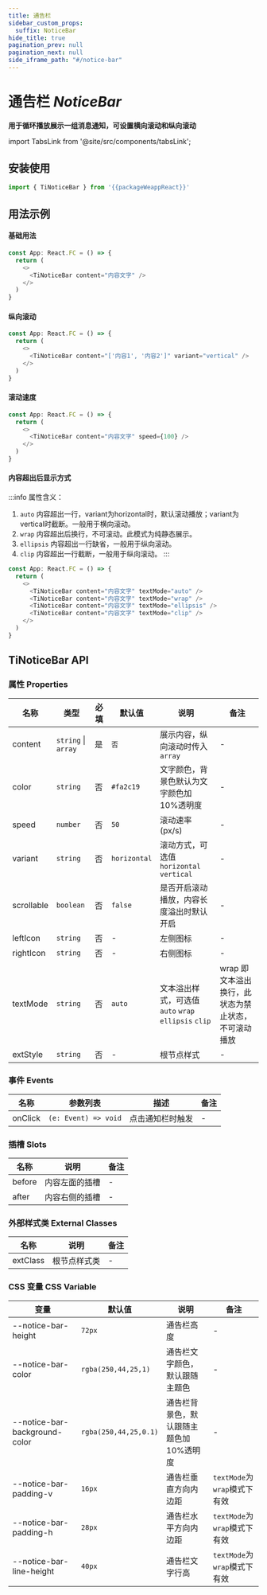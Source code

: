 ```yaml
---
title: 通告栏
sidebar_custom_props:
  suffix: NoticeBar
hide_title: true
pagination_prev: null
pagination_next: null
side_iframe_path: "#/notice-bar"
---
```


# 通告栏 _NoticeBar_
**用于循环播放展示一组消息通知，可设置横向滚动和纵向滚动**

import TabsLink from '@site/src/components/tabsLink';

<TabsLink id="tinoticebar-api" />

## 安装使用
```typescript showLineNumbers
import { TiNoticeBar } from '{{packageWeappReact}}'
```

## 用法示例

#### 基础用法
```typescript tsx showLineNumbers
const App: React.FC = () => {
  return (
    <>
      <TiNoticeBar content="内容文字" />
    </>
  )
}
```
#### 纵向滚动
```typescript tsx showLineNumbers
const App: React.FC = () => {
  return (
    <>
      <TiNoticeBar content="['内容1', '内容2']" variant="vertical" />
    </>
  )
}
```
#### 滚动速度
```typescript tsx showLineNumbers
const App: React.FC = () => {
  return (
    <>
      <TiNoticeBar content="内容文字" speed={100} />
    </>
  )
}
```
#### 内容超出后显示方式
:::info 属性含义：
1. `auto` 内容超出一行，variant为horizontal时，默认滚动播放；variant为vertical时截断。一般用于横向滚动。
2. `wrap` 内容超出后换行，不可滚动。此模式为纯静态展示。
3. `ellipsis` 内容超出一行缺省，一般用于纵向滚动。
4. `clip` 内容超出一行截断，一般用于纵向滚动。
:::

```typescript tsx showLineNumbers
const App: React.FC = () => {
  return (
    <>
      <TiNoticeBar content="内容文字" textMode="auto" />
      <TiNoticeBar content="内容文字" textMode="wrap" />
      <TiNoticeBar content="内容文字" textMode="ellipsis" />
      <TiNoticeBar content="内容文字" textMode="clip" />
    </>
  )
}
```
## TiNoticeBar API
### 属性 **Properties**

| 名称       | 类型                         | 必填 | 默认值       | 说明                                                | 备注                          |
| ---------- | ---------------------------- | ---- | ------------ | --------------------------------------------------- | ----------------------------- |
| content    | `string` \| `array` | 是   | `否`         | 展示内容，纵向滚动时传入`array`                       | -                  |
| color      | `string`                     | 否   | `#fa2c19`    | 文字颜色，背景色默认为文字颜色加 10%透明度          | -                             |
| speed      | `number`                     | 否   | `50`         | 滚动速率 (px/s)                                     | -                             |
| variant    | `string`                     | 否   | `horizontal` | 滚动方式，可选值`horizontal` `vertical`             | -                             |
| scrollable | `boolean`                    | 否   | `false`      | 是否开启滚动播放，内容长度溢出时默认开启            | -                             |
| leftIcon   | `string`                     | 否   | -            | 左侧图标                                            | -                             |
| rightIcon  | `string`                     | 否   | -            | 右侧图标                                            | -                             |
| textMode   | `string`                     | 否   | `auto`       | 文本溢出样式，可选值`auto` `wrap` `ellipsis` `clip` | wrap 即文本溢出换行，此状态为禁止状态，不可滚动播放 |
| extStyle   | `string`                     | 否   | -            | 根节点样式                                          | -                             |

### 事件 **Events**

| 名称    | 参数列表             | 描述             | 备注 |
| ------- | -------------------- | ---------------- | ---- |
| onClick | `(e: Event) => void` | 点击通知栏时触发 | -    |

### 插槽 **Slots**

| 名称   | 说明           | 备注 |
| ------ | -------------- | ---- |
| before | 内容左面的插槽 | -    |
| after  | 内容右侧的插槽 | -    |
### 外部样式类 **External Classes**

| 名称     | 说明         | 备注 |
| -------- | ------------ | ---- |
| extClass | 根节点样式类 | -    |

### CSS 变量 **CSS Variable**
| 变量 | 默认值 | 说明 | 备注 |
| ---- | ------ | ---- | ---- |
| --notice-bar-height | `72px` | 通告栏高度 | - |
| --notice-bar-color | `rgba(250,44,25,1)` | 通告栏文字颜色，默认跟随主题色| - |
| --notice-bar-background-color | `rgba(250,44,25,0.1)` | 通告栏背景色，默认跟随主题色加10%透明度 | - |
| --notice-bar-padding-v | `16px` | 通告栏垂直方向内边距 | `textMode`为`wrap`模式下有效 |
| --notice-bar-padding-h | `28px` | 通告栏水平方向内边距 | `textMode`为`wrap`模式下有效 |
| --notice-bar-line-height | `40px` | 通告栏文字行高 | `textMode`为`wrap`模式下有效 |